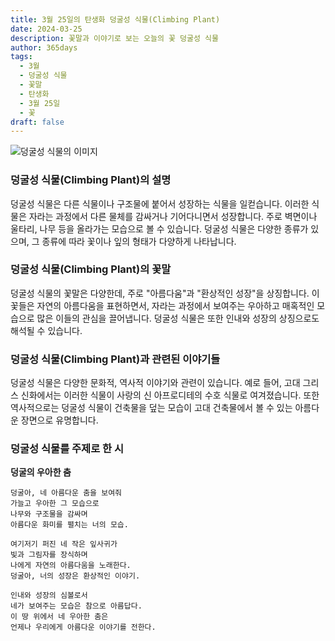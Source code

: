 ```yaml
---
title: 3월 25일의 탄생화 덩굴성 식물(Climbing Plant)
date: 2024-03-25
description: 꽃말과 이야기로 보는 오늘의 꽃 덩굴성 식물
author: 365days
tags:
  - 3월
  - 덩굴성 식물
  - 꽃말
  - 탄생화
  - 3월 25일
  - 꽃
draft: false
---
```



![덩굴성 식물의 이미지](https://cdn.pixabay.com/photo/2016/06/12/22/30/wall-1453158_640.jpg#center)


### 덩굴성 식물(Climbing Plant)의 설명

덩굴성 식물은 다른 식물이나 구조물에 붙어서 성장하는 식물을 일컫습니다. 이러한 식물은 자라는 과정에서 다른 물체를 감싸거나 기어다니면서 성장합니다. 주로 벽면이나 울타리, 나무 등을 올라가는 모습으로 볼 수 있습니다. 덩굴성 식물은 다양한 종류가 있으며, 그 종류에 따라 꽃이나 잎의 형태가 다양하게 나타납니다.

### 덩굴성 식물(Climbing Plant)의 꽃말

덩굴성 식물의 꽃말은 다양한데, 주로 "아름다움"과 "환상적인 성장"을 상징합니다. 이 꽃들은 자연의 아름다움을 표현하면서, 자라는 과정에서 보여주는 우아하고 매혹적인 모습으로 많은 이들의 관심을 끌어냅니다. 덩굴성 식물은 또한 인내와 성장의 상징으로도 해석될 수 있습니다.

### 덩굴성 식물(Climbing Plant)과 관련된 이야기들

덩굴성 식물은 다양한 문화적, 역사적 이야기와 관련이 있습니다. 예로 들어, 고대 그리스 신화에서는 이러한 식물이 사랑의 신 아프로디테의 수호 식물로 여겨졌습니다. 또한 역사적으로는 덩굴성 식물이 건축물을 덮는 모습이 고대 건축물에서 볼 수 있는 아름다운 장면으로 유명합니다.

### 덩굴성 식물를 주제로 한 시

**덩굴의 우아한 춤**

	덩굴아, 네 아름다운 춤을 보여줘  
	가늘고 우아한 그 모습으로  
	나무와 구조물을 감싸며  
	아름다운 화미를 펼치는 너의 모습.
	
	여기저기 퍼진 네 작은 잎사귀가  
	빛과 그림자를 장식하며  
	나에게 자연의 아름다움을 노래한다.  
	덩굴아, 너의 성장은 환상적인 이야기.
	
	인내와 성장의 심볼로서  
	네가 보여주는 모습은 참으로 아름답다.  
	이 땅 위에서 네 우아한 춤은  
	언제나 우리에게 아름다운 이야기를 전한다.
